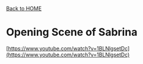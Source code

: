 [Back to HOME](https://github.com/camryngelliott/Midterm-Project-Spring-2023/blob/main/README.md)

# Opening Scene of Sabrina
[https://www.youtube.com/watch?v=1BLNlgsetDc](https://www.youtube.com/watch?v=1BLNlgsetDc)
